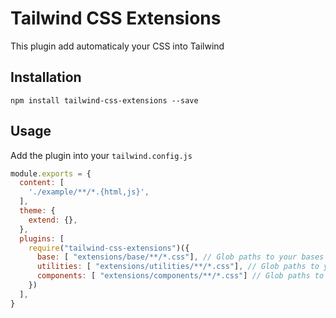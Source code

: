 
# Tailwind CSS Extensions

This plugin add automaticaly your CSS into Tailwind

## Installation

```
npm install tailwind-css-extensions --save
```

## Usage

Add the plugin into your `tailwind.config.js`

```js
module.exports = {
  content: [
    './example/**/*.{html,js}',
  ],
  theme: {
    extend: {},
  },
  plugins: [
    require("tailwind-css-extensions")({
      base: [ "extensions/base/**/*.css"], // Glob paths to your bases
      utilities: [ "extensions/utilities/**/*.css"], // Glob paths to your utilities
      components: [ "extensions/components/**/*.css"] // Glob paths to your components
    })
  ],
}

```